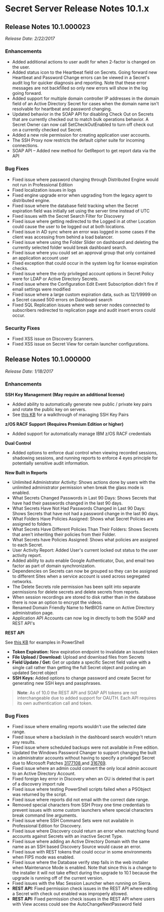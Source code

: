 [title]: # (Secret Server Release Notes 10.1.x)
[tags]: # (Release Notes)
[priority]: #
[display]: # (search,content,print)

# Secret Server Release Notes 10.1.x

 ## Release Notes 10.1.000023

*Release Date: 2/22/2017*

 ### Enhancements

- Added additional actions to user audit for when 2-factor is changed on the user.
- Added status icon to the Heartbeat field on Secrets. Going forward new Heartbeat and Password Change errors can be viewed in a Secret's audit log for quicker diagnosis and reporting. Note that these error messages are not backfilled so only new errors will show in the log going forward.
- Added support for multiple domain controller IP addresses in the domain field of an Active Directory Secret for cases when the domain name isn't resolvable for heartbeat and password changing.
- Updated behavior in the SOAP API for disabling Check Out on Secrets that are currently checked out to match bulk operations behavior. A Secret Owner can now call SetCheckOutEnabled to turn off check out on a currently checked out Secret.
- Added a new role permission for creating application user accounts.
- The SSH Proxy now restricts the default cipher suite for incoming connections.
- SOAP API – Added new method for GetReport to get report data via the API

 ### Bug Fixes

- Fixed issue where password changing through Distributed Engine would not run in Professional Edition
- Fixed localization issues in logs
- Fixed engine upgrade error when upgrading from the legacy agent to distributed engine.
- Fixed issue where the database field tracking when the Secret expiration field was initially set using the server time instead of UTC
- Fixed issues with the Secret Search Filter for Discovery
- Fixed issue where getting redirected to the Logged in at other Location could cause the user to be logged out at both locations.
- Fixed issue in AD sync where an error was logged in some cases if the client was accessing from behind a load balancer.
- Fixed issue where using the Folder Slider on dashboard and deleting the currently selected folder would break dashboard search.
- Fixed issue where you could set an approval group that only contained an application account user
- Fixed exception that could occur in the system log for license expiration checks.
- Fixed issue where the only privileged account options in Secret Policy were for LDAP or Active Directory Secrets.
- Fixed issue where the Configuration Edit Event Subscription didn't fire if email settings were modified
- Fixed issue where a large custom expiration data, such as 12/1/9999 on a Secret caused 500 errors on Dashboard search
- Fixed SQL Replication issues where web server nodes connected to subscribers redirected to replication page and audit insert errors could occur.

 ### Security Fixes

- Fixed XSS issue on Discovery Scanners.
- Fixed XSS issue on Secret View for certain launcher configurations.

 ## Release Notes 10.1.000000

*Release Date: 1/18/2017*

 ### Enhancements

**SSH Key Management (May require an additional license)**

- Added ability to automatically generate new public / private key pairs and rotate the public key on servers.
- See [this KB](https://thycotic.force.com/support/s/article/SSH-Key-Rotation-Quick-Start) for a walkthrough of managing SSH Key Pairs

**z/OS RACF Support (Requires Premium Edition or higher)**

- Added support for automatically manage IBM z/OS RACF credentials

**Dual Control**

- Added options to enforce dual control when viewing recorded sessions, shadowing sessions, and running reports to enforce 4 eyes principle for potentially sensitive audit information.

**New Built in Reports**

- Unlimited Administrator Activity: Shows actions done by users with the unlimited administrator permission when break the glass mode is enabled.
- What Secrets Changed Passwords in Last 90 Days: Shows Secrets that have had their passwords changed in the last 90 days.
- What Secrets Have Not Had Passwords Changed in Last 90 Days: Shows Secrets that have not had a password change in the last 90 days.
- What Folders Have Policies Assigned: Shows what Secret Policies are assigned to folders.
- What Secrets Have Different Policies Than Their Folders: Shows Secrets that aren't inheriting their policies from their Folder.
- What Secrets have Policies Assigned: Shows what policies are assigned to each Secret.
- User Activity Report: Added User's current locked out status to the user activity report.
- Added ability to auto enable Google Authenticator, Duo, and email two factor as part of domain synchronization.
- Dependencies on Secrets can now be grouped so they can be assigned to different Sites when a service account is used across segregated networks.
- The Delete Secrets role permission has been split into separate permissions for delete secrets and delete secrets from reports.
- When session recordings are stored to disk rather than in the database there is now an option to encrypt the videos.
- Renamed Domain Friendly Name to NetBIOS name on Active Directory administration page.
- Application API Accounts can now log in directly to both the SOAP and REST API's

**REST API**

See [this KB](https://thycotic.force.com/support/s/article/REST-API-PowerShell-Scripts-Getting-Started) for examples in PowerShell

- **Token Expiration:**
New expiration endpoint to invalidate an issued token
- **File Upload / Download:** Upload and download files from Secrets
- **Field Update / Get:** Get or update a specific Secret field value with a single call rather than getting the full Secret object and posting an updated Secret object
- **SSH Keys:** Added options to change password and create Secret for generating new SSH keys and passphrases.

>**Note**: As of 10.0 the REST API and SOAP API tokens are not interchangeable due to added support for OAUTH. Each API requires its own authentication call and token.

 ### Bug Fixes

- Fixed issue where emailing reports wouldn't use the selected date range.
- Fixed issue where a backslash in the dashboard search wouldn't return any results.
- Fixed issue where scheduled backups were not available in Free edition.
- Updated the Windows Password Changer to support changing the built in administrator accounts without having to specify a privileged Secret due to Microsoft Patches [3177108 ](https://support.microsoft.com/en-us/kb/3177108)and [316769](https://support.microsoft.com/en-us/kb/3167679).
- Fixed issue where an admin could convert the only local admin account to an Active Directory Account.
- Fixed foreign key error in Discovery when an OU is deleted that is part of a discovery import rule
- Fixed issue where testing PowerShell scripts failed when a PSObject was returned by the script.
- Fixed issue where reports did not email with the correct date range.
- Removed special characters from SSH Proxy one time credentials to prevent issues with some custom launchers where special characters break command line arguments.
- Fixed issue where SSH Command Sets were not available in Professional Edition for Discovery.
- Fixed issue where Discovery could return an error when matching found accounts against Secrets with an inactive Secret Type.
- Fixed issue where adding an Active Directory Domain with the same name as an SSH based Discovery Source would cause an error.
- Fixed issue with REST tokens that could occur in some environments when FIPS mode was enabled.
- Fixed issue where the Database verify step fails in the web installer when Maintenance Mode is enabled. Note that since this is a change to the installer it will not take effect during the upgrade to 10.1 because the upgrade is running off of the current version.
- Fixed issues with the Mac Session Launcher when running on Sierra.
- **REST API:** Fixed permission check issues in the REST API where editing a Secret with check out enabled was improperly allowed.
- **REST API:** Fixed permission check issues in the REST API where users with View access could see the AutoChangeNextPassword field